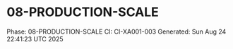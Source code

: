 # 08-PRODUCTION-SCALE
Phase: 08-PRODUCTION-SCALE
CI: CI-XA001-003
Generated: Sun Aug 24 22:41:23 UTC 2025
